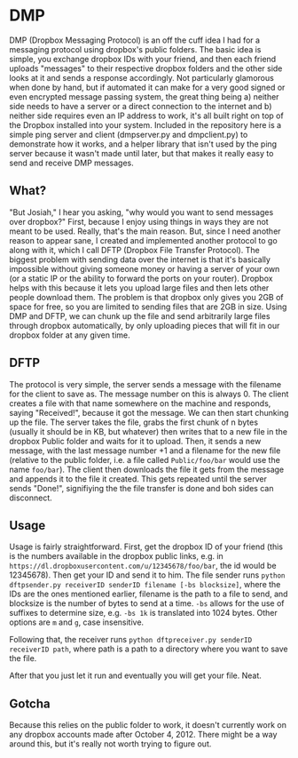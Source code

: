 # DMP

DMP (Dropbox Messaging Protocol) is an off the cuff idea I had for a messaging protocol using dropbox's public folders. The basic idea is simple, you exchange dropbox IDs with your friend, and then each friend uploads "messages" to their respective dropbox folders and the other side looks at it and sends a response accordingly. Not particularly glamorous when done by hand, but if automated it can make for a very good signed or even encrypted message passing system, the great thing being a) neither side needs to have a server or a direct connection to the internet and b) neither side requires even an IP address to work, it's all built right on top of the Dropbox installed into your system. Included in the repository here is a simple ping server and client (dmpserver.py and dmpclient.py) to demonstrate how it works, and a helper library that isn't used by the ping server because it wasn't made until later, but that makes it really easy to send and receive DMP messages.

## What?
"But Josiah," I hear you asking, "why would you want to send messages over dropbox?" First, because I enjoy using things in ways they are not meant to be used. Really, that's the main reason. But, since I need another reason to appear sane, I created and implemented another protocol to go along with it, which I call DFTP (Dropbox File Transfer Protocol). The biggest problem with sending data over the internet is that it's basically impossible without giving someone money or having a server of your own (or a static IP or the ability to forward the ports on your router). Dropbox helps with this because it lets you upload large files and then lets other people download them. The problem is that dropbox only gives you 2GB of space for free, so you are limited to sending files that are 2GB in size. Using DMP and DFTP, we can chunk up the file and send arbitrarily large files through dropbox automatically, by only uploading pieces that will fit in our dropbox folder at any given time. 

## DFTP
The protocol is very simple, the server sends a message with the filename for the client to save as. The message number on this is always 0. The client creates a file with that name somewhere on the machine and responds, saying "Received!", because it got the message. We can then start chunking up the file. The server takes the file, grabs the first chunk of n bytes (usually it should be in KB, but whatever) then writes that to a new file in the dropbox Public folder and waits for it to upload. Then, it sends a new message, with the last message number +1 and a filename for the new file (relative to the public folder, i.e. a file called `Public/foo/bar` would use the name `foo/bar`). The client then downloads the file it gets from the message and appends it to the file it created. This gets repeated until the server sends "Done!", signifiying the the file transfer is done and boh sides can disconnect.

## Usage
Usage is fairly straightforward. First, get the dropbox ID of your friend (this is the numbers available in the dropbox public links, e.g. in  `https://dl.dropboxusercontent.com/u/12345678/foo/bar`, the id would be 12345678). Then get your ID and send it to him. The file sender runs `python dftpsender.py receiverID senderID filename [-bs blocksize]`, where the IDs are the ones mentioned earlier, filename is the path to a file to send, and blocksize is the number of bytes to send at a time. `-bs` allows for the use of suffixes to determine size, e.g. `-bs 1k` is translated into 1024 bytes. Other options are `m` and `g`, case insensitive.

Following that, the receiver runs `python dftpreceiver.py senderID receiverID path`, where path is a path to a directory where you want to save the file.

After that you just let it run and eventually you will get your file. Neat.

## Gotcha
Because this relies on the public folder to work, it doesn't currently work on any dropbox accounts made after October 4, 2012. There might be a way around this, but it's really not worth trying to figure out.
